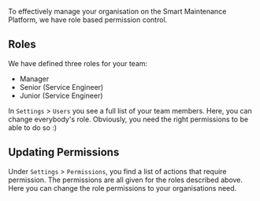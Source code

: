 To effectively manage your organisation on the Smart Maintenance Platform, we have role based 
permission control.

## Roles

We have defined three roles for your team:

- Manager
- Senior (Service Engineer)
- Junior (Service Engineer)

In `Settings` > `Users` you see a full list of your team members. Here, you can change everybody's 
role. Obviously, you need the right permissions to be able to do so :) 

## Updating Permissions

Under `Settings` > `Permissions`, you find a list of actions that require permission. The permissions
are all given for the roles described above. Here you can change the role permissions to your organisations need.